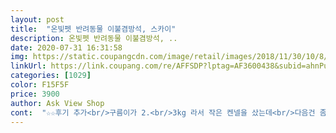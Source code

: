 ```yaml
---
layout: post 
title:  "온빛펫 반려동물 이불겸방석, 스카이" 
description: 온빛펫 반려동물 이불겸방석, ..
date: 2020-07-31 16:31:58 
img: https://static.coupangcdn.com/image/retail/images/2018/11/30/10/8/6045643a-2795-401d-be35-bbcf068ba221.jpg 
linkUrl: https://link.coupang.com/re/AFFSDP?lptag=AF3600438&subid=ahnPublicAsk&pageKey=163848643&itemId=470137865&vendorItemId=4174132922&traceid=V0-113-db1f889810789b49 
categories: [1029] 
color: F15F5F 
price: 3900 
author: Ask View Shop 
cont:  "☆☆후기 추가<br/>구름이가 2.<br/>3kg 라서 작은 켄넬을 샀는데<br/>다음건 좀더 큰걸로 사려구요 ㅎ<br/>마지막 사진처럼 덮어서 가니 좋네요<br/>방석 겸 이불이라서 샀는데 ㅎ<br/>별무늬 부분은 부드럽고 흰색은 플리스느낌<br/>샀는데.<br/>.<br/>딱 맞네요^^b<br/>세탁후 문제없고 가성비 너무 좋네요<br/>스쿠도3 켄넬 내부 50x35이고 제품 50x32라 고민해서<br/>슬링백에 데려갈때 저희강아지는<br/>싸고 로켓 새벽 배송되서 좋아요<br/>아직 2살 아기라서 펜스쳐 놓고 있는데 하나 빨았다고 세상에 배변판 위에서 자더라구요 그래서 샀던거 다시 사려고 보니 품절이고 아무리 봐도 샀던게 좋은것 같고 가격 차이도 많이 나길래 얼른 주문했어요 처음에 사이즈 고려하지 않고 가격차 많이난다고 상품평 남겼다가 삭제했는데 사이즈 만큼 이나 가격차이가 있더라구요 냄새가 좀 나서 빨래 하고 쓰려고 세탁실행  아기 2살이라 물어뜯어서 싼거 알아 봤네요 엄청 물어 뜯습니다.<br/> 히휴  라지 사이즈와 에스 사이즈 비교샷 올렸고 다른 색상은 품절이라 같은거로 샀는데 헷갈리지 않겠더라구요 사이즈가 작아서요.<br/> 저희 멍멍은 푸들 소형견이라 괜찮은데 다른분들은 생각하셔야 할듯 합니다.<br/> 더 크고 망가지면 바꿔줘야 겠지요.<br/> 품질은 나쁘지 않네요.<br/><br/>안네 맞는 방석이 없어서 찾던중에<br/>얇아서 쿠션감은 조금 떨어집니다<br/>옷입는거 싫어한데 요즘 처럼 쌀쌀 추울때<br/>원래 이불속에 들어가는걸 좋아해서요<br/>이동식 캐리어에도 바닥에 깔려고 큰거또 주문했어요 ㅎ<br/>이불로도 쓰니 좋네요<br/>조금더 추워지면 하나더 사서 하나는 덮고<br/>켄넬 바닥에 깔려고 샀어요<br/>쿠션감 필요시 저렴해서 2개깔면 될듯합니다<br/>하나는 깔아주고 싶어요<br/>" 
---
```


